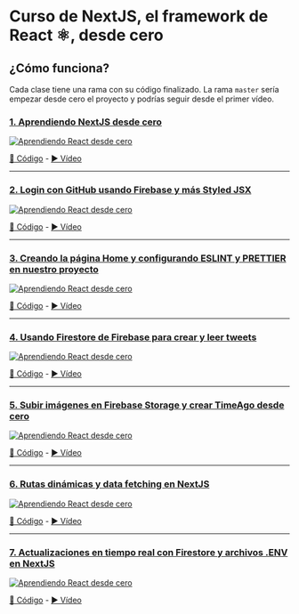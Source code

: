 # Curso de NextJS, el framework de React ⚛️, desde cero

## ¿Cómo funciona?

Cada clase tiene una rama con su código finalizado.
La rama `master` sería empezar desde cero el proyecto y podrías seguir desde el primer vídeo.

### [1. Aprendiendo NextJS desde cero](https://youtu.be/2jxc8DMzt0I)

[![Aprendiendo React desde cero](https://img.youtube.com/vi/2jxc8DMzt0I/mqdefault.jpg)](https://youtu.be/2jxc8DMzt0I)

[📝 Código](https://github.com/midudev/curso-nextjs-twitter-clone/tree/01-introducci%C3%B3n-a-next-js) - [▶️ Vídeo](https://youtu.be/2jxc8DMzt0I)

---

### [2. Login con GitHub usando Firebase y más Styled JSX](https://youtu.be/UlYGGCNFcWo)

[![Aprendiendo React desde cero](https://img.youtube.com/vi/UlYGGCNFcWo/mqdefault.jpg)](https://www.youtube.com/watch?v=UlYGGCNFcWo)

[📝 Código](https://github.com/midudev/curso-nextjs-twitter-clone/tree/02-styled-jsx-login-con-github) - [▶️ Vídeo](https://youtu.be/2jxc8DMzt0I)

---

### [3. Creando la página Home y configurando ESLINT y PRETTIER en nuestro proyecto](https://www.youtube.com/watch?v=EEDRcolSHms)

[![Aprendiendo React desde cero](https://img.youtube.com/vi/EEDRcolSHms/mqdefault.jpg)](https://www.youtube.com/watch?v=EEDRcolSHms)

[📝 Código](https://github.com/midudev/curso-nextjs-twitter-clone/tree/03-add-lint-and-prettier-and-more) - [▶️ Vídeo](https://youtu.be/EEDRcolSHms)

---

### [4. Usando Firestore de Firebase para crear y leer tweets](https://www.youtube.com/watch?v=W5y79Je-Rfs)

[![Aprendiendo React desde cero](https://img.youtube.com/vi/W5y79Je-Rfs/mqdefault.jpg)](https://www.youtube.com/watch?v=W5y79Je-Rfs)

[📝 Código](https://github.com/midudev/curso-nextjs-twitter-clone/tree/04-firestore-for-creating-tweets) - [▶️ Vídeo](https://youtu.be/W5y79Je-Rfs)

---

### [5. Subir imágenes en Firebase Storage y crear TimeAgo desde cero](https://www.youtube.com/watch?v=AiyiiXXChwo)

[![Aprendiendo React desde cero](https://img.youtube.com/vi/AiyiiXXChwo/mqdefault.jpg)](https://www.youtube.com/watch?v=AiyiiXXChwo)

[📝 Código](https://github.com/midudev/curso-nextjs-twitter-clone/tree/05-upload-images-firebase-storage-timeago-without-deps) - [▶️ Vídeo](https://youtu.be/W5y79Je-Rfs)

---

### [6. Rutas dinámicas y data fetching en NextJS](https://www.youtube.com/watch?v=i16PlS9aTJU)

[![Aprendiendo React desde cero](https://img.youtube.com/vi/i16PlS9aTJU/mqdefault.jpg)](https://www.youtube.com/watch?v=i16PlS9aTJU)

[📝 Código](https://github.com/midudev/curso-nextjs-twitter-clone/tree/06-dynamic-routing-data-fetching) - [▶️ Vídeo](https://youtu.be/i16PlS9aTJU)

---

### [7. Actualizaciones en tiempo real con Firestore y archivos .ENV en NextJS](https://www.youtube.com/watch?v=8ZA2p1SBssk)

[![Aprendiendo React desde cero](https://img.youtube.com/vi/8ZA2p1SBssk/mqdefault.jpg)](https://www.youtube.com/watch?v=8ZA2p1SBssk)

[📝 Código](https://github.com/midudev/curso-nextjs-twitter-clone/tree/07-realtime-firestore-environment-variables) - [▶️ Vídeo](https://youtu.be/8ZA2p1SBssk)
